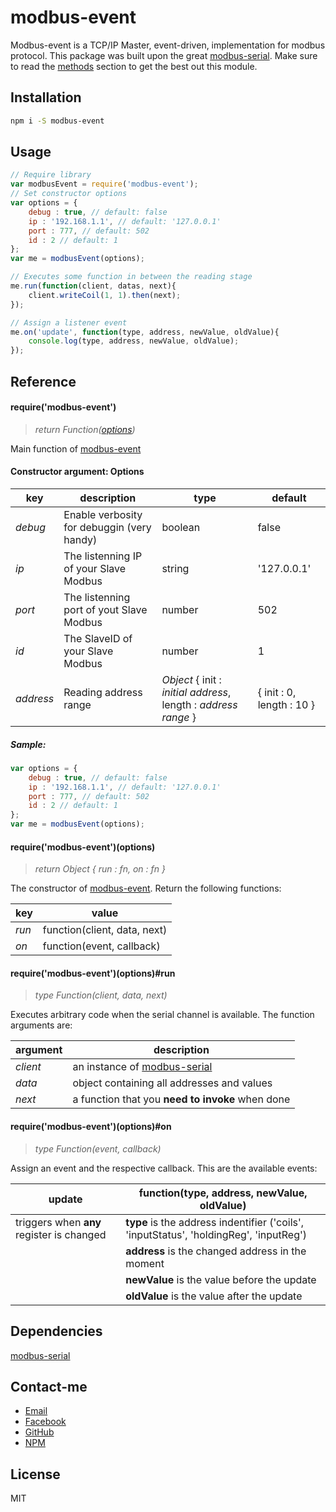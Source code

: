 # modbus-event

Modbus-event is a TCP/IP Master, event-driven, implementation for modbus protocol.
This package was built upon the great [modbus-serial](https://www.npmjs.com/package/modbus-serial).
Make sure to read the [methods](https://www.npmjs.com/package/modbus-serial#methods) section to get the best out this module.

## Installation

```bash
npm i -S modbus-event
```

## Usage

```javascript
// Require library
var modbusEvent = require('modbus-event');
// Set constructor options
var options = {
    debug : true, // default: false
    ip : '192.168.1.1', // default: '127.0.0.1'
    port : 777, // default: 502
    id : 2 // default: 1
};
var me = modbusEvent(options);

// Executes some function in between the reading stage
me.run(function(client, datas, next){
    client.writeCoil(1, 1).then(next);
});

// Assign a listener event
me.on('update', function(type, address, newValue, oldValue){
    console.log(type, address, newValue, oldValue);
});
```

## Reference

#### require('modbus-event')
>_return Function([options](#constructor-object-argument-options))_

Main function of [modbus-event](https://www.npmjs.com/package/modbus-event)

#### Constructor argument: Options

key | description | type | default
--- | --- | --- | ---
*debug* | Enable verbosity for debuggin (very handy) | boolean | false
*ip* | The listenning IP of your Slave Modbus | string | '127.0.0.1'
*port* | The listenning port of yout Slave Modbus | number | 502
*id* | The SlaveID of your Slave Modbus | number | 1
*address* | Reading address range | _Object_ { init : _initial address_, length : _address range_ } | { init : 0, length : 10 }

##### Sample:

```javascript
var options = {
    debug : true, // default: false
    ip : '192.168.1.1', // default: '127.0.0.1'
    port : 777, // default: 502
    id : 2 // default: 1
};
var me = modbusEvent(options);
```

#### require('modbus-event')(options)
>_return Object { run : fn, on : fn }_

The constructor of [modbus-event](https://www.npmjs.com/package/modbus-event).
Return the following functions:

key | value
--- | ---
_run_ | function(client, data, next)
_on_ | function(event, callback)

#### require('modbus-event')(options)#run
>_type Function(client, data, next)_

Executes arbitrary code when the serial channel is available. The function arguments are:

argument | description
--- | ---
_client_ | an instance of [modbus-serial](https://www.npmjs.com/package/modbus-serial)
_data_ | object containing all addresses and values
_next_ | a function that you **need to invoke** when done

#### require('modbus-event')(options)#on
>_type Function(event, callback)_

Assign an event and the respective callback. This are the available events:

update | function(type, address, newValue, oldValue)
--- | ---
triggers when **any** register is changed | **type** is the address indentifier ('coils', 'inputStatus', 'holdingReg', 'inputReg')
&nbsp; | **address** is the changed address in the moment
&nbsp; | **newValue** is the value before the update
&nbsp; | **oldValue** is the value after the update

## Dependencies

[modbus-serial](https://www.npmjs.com/package/modbus-serial)

## Contact-me
* [Email](mailto:raphael.b.souza@hotmail.com)
* [Facebook](https://facebook.com/raphaelbs)
* [GitHub](https://github.com/raphaelbs)
* [NPM](https://npmjs.com/~raphaelbs)

## License

MIT
